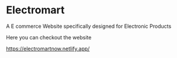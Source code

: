 # Electromart
A E commerce Website specifically designed for Electronic Products 


Here you can checkout the website 

https://electromartnow.netlify.app/
